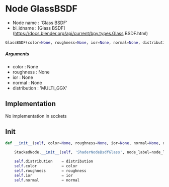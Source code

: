 # Node GlassBSDF

- Node name : 'Glass BSDF'
- bl_idname : [Glass BSDF](https://docs.blender.org/api/current/bpy.types.Glass BSDF.html)


``` python
GlassBSDF(color=None, roughness=None, ior=None, normal=None, distribution='MULTI_GGX', node_label=None, node_color=None)
```
##### Arguments

- color : None
- roughness : None
- ior : None
- normal : None
- distribution : 'MULTI_GGX'

## Implementation

No implementation in sockets

## Init

``` python
def __init__(self, color=None, roughness=None, ior=None, normal=None, distribution='MULTI_GGX', node_label=None, node_color=None):

    StackedNode.__init__(self, 'ShaderNodeBsdfGlass', node_label=node_label, node_color=node_color)

    self.distribution    = distribution
    self.color           = color
    self.roughness       = roughness
    self.ior             = ior
    self.normal          = normal
```
